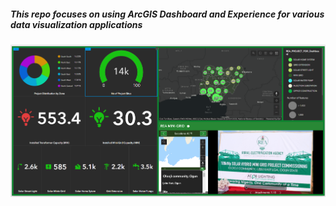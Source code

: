 ##### This repo focuses on using ArcGIS Dashboard and Experience for various data visualization applications

![dashboard](/dashboard.png)